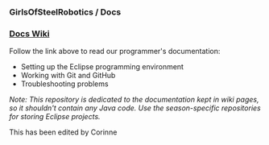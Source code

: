 ### GirlsOfSteelRobotics / Docs 

### [Docs Wiki](https://github.com/GirlsOfSteelRobotics/Docs/wiki)

Follow the link above to read our programmer's documentation:
* Setting up the Eclipse programming environment
* Working with Git and GitHub
* Troubleshooting problems

_Note: This repository is dedicated to the documentation kept in wiki pages, so it shouldn't contain any Java code. 
Use the season-specific repositories for storing Eclipse projects._

This has been edited by Corinne
